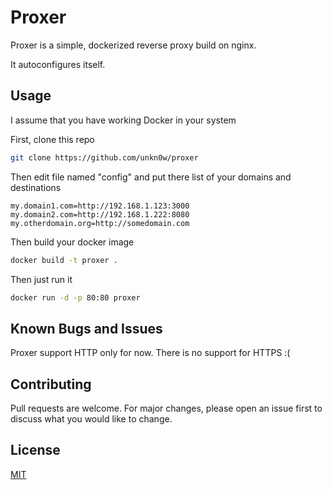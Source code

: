 # Proxer

Proxer is a simple, dockerized reverse proxy build on nginx.

It autoconfigures itself.

## Usage

I assume that you have working Docker in your system

First, clone this repo

```bash
git clone https://github.com/unkn0w/proxer
```

Then edit file named "config" and put there list of your domains and destinations
```
my.domain1.com=http://192.168.1.123:3000
my.domain2.com=http://192.168.1.222:8080
my.otherdomain.org=http://somedomain.com
```

Then build your docker image

```bash
docker build -t proxer .
```

Then just run it

```bash
docker run -d -p 80:80 proxer
```

## Known Bugs and Issues

Proxer support HTTP only for now. There is no support for HTTPS :(

## Contributing
Pull requests are welcome. For major changes, please open an issue first to discuss what you would like to change.

## License
[MIT](https://choosealicense.com/licenses/mit/)


